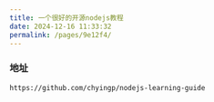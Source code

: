```yaml
---
title: 一个很好的开源nodejs教程
date: 2024-12-16 11:33:32
permalink: /pages/9e12f4/
---
```

### 地址

```
https://github.com/chyingp/nodejs-learning-guide
```

